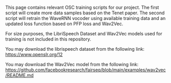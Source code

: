 This page contains relevant OSC training scripts for our project. The first script will create more data samples based on the Tenet paper. The second script will retrain the WaveRNN vocoder using available training data and an updated loss function based on PFP loss and Wav2Vec.  

For size purposes, the LibriSpeech Dataset and Wav2Vec models used for training is not included in this repository.   

You may download the librispeech dataset from the following link: https://www.openslr.org/12  

You may download the Wav2Vec model from the following link: https://github.com/facebookresearch/fairseq/blob/main/examples/wav2vec/README.md  


